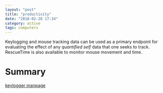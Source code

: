 ```yaml
---
layout: "post"
title: "productivity"
date: "2018-02-28 17:34"
category: active
tags: computers
---
```

Keylogging and mouse tracking data can be used as a primary endpoint for evaluating the effect of any *quantified self* data that one seeks to track. RescueTime is also available to monitor mouse movement and time.
<!--more-->

# Summary

[keylogger manpage](http://manpages.ubuntu.com/manpages/trusty/man8/logkeys.8.html)
